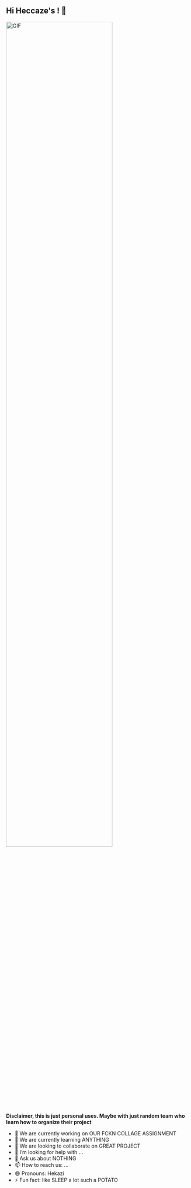 ## Hi Heccaze's ! 👋
<img align="center" alt="GIF"  width="76%" src="https://github.com/Hecca-Zee/.github/blob/main/valo.gif" />

**Disclaimer, this is just personal uses. Maybe with just random team who learn how to organize their project**

- 🔭 We are currently working on OUR FCKN COLLAGE ASSIGNMENT
- 🌱 We are currently learning ANYTHING
- 👯 We are looking to collaborate on GREAT PROJECT
- 🤔 I’m looking for help with ...
- 💬 Ask us about NOTHING
- 📫 How to reach us: ...
- 😄 Pronouns: Hekazi
- ⚡ Fun fact: like SLEEP a lot such a POTATO
